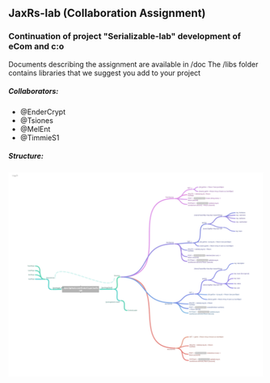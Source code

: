 ## JaxRs-lab (Collaboration Assignment)
### Continuation of project "Serializable-lab" development of eCom and c:o

Documents describing the assignment are available in /doc
The /libs folder contains libraries that we suggest you add to your project

##### Collaborators:
- @EnderCrypt
- @Tsiones
- @MelEnt
- @TimmieS1

##### Structure:
![alt tag](https://github.com/EnderCrypt/JaxRs-lab/raw/master/doc/mindmapTODO.png)
